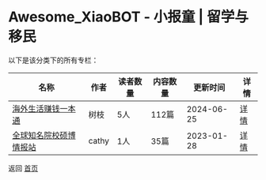 # Awesome_XiaoBOT - 小报童 | 留学与移民

以下是该分类下的所有专栏：

| 名称 | 作者 | 读者数量 | 内容数量 | 更新时间 | 详情 |
|------|------|----------|----------|----------|------|
| [海外生活赚钱一本通](https://xiaobot.net/p/Chole?refer=0b133df9-27dc-423b-8101-639049001c13) | 树枝 | 5人 | 112篇 |  2024-06-25 | [详情](../data/Chole.md) |
| [全球知名院校硕博情报站](https://xiaobot.net/p/phd5201314?refer=0b133df9-27dc-423b-8101-639049001c13) | cathy | 1人 | 35篇 |  2023-01-28 | [详情](../data/phd5201314.md) |


返回 [首页](../README.md)
